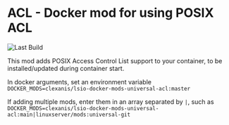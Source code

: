 # ACL - Docker mod for using POSIX ACL

![Last Build](https://github.com/clexanis/lsio-docker-mods-universal-acl/actions/workflows/BuildImage.yml/badge.svg)

This mod adds POSIX Access Control List support to your container, to be installed/updated during container start.

In docker arguments, set an environment variable `DOCKER_MODS=clexanis/lsio-docker-mods-universal-acl:master`

If adding multiple mods, enter them in an array separated by `|`, such as `DOCKER_MODS=clexanis/lsio-docker-mods-universal-acl:main|linuxserver/mods:universal-git`

